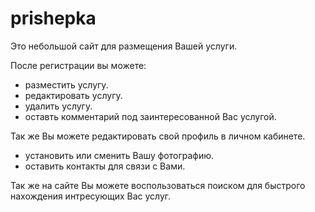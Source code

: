 # prishepka

Это небольшой сайт для размещения Вашей услуги.

После регистрации вы можете:
  - разместить услугу.
  - редактировать услугу.
  - удалить услугу.
  - оставть комментарий под заинтересованной Вас услугой.

Так же Вы можете редактировать свой профиль в личном кабинете.
  - установить или сменить Вашу фотографию.
  - оставить контакты для связи с Вами.

Так же на сайте Вы можете воспользоваться поиском для быстрого нахождения интресующих Вас услуг.
